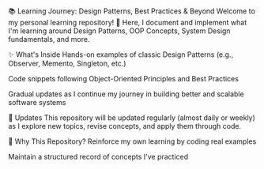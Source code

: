 📚 Learning Journey: Design Patterns, Best Practices & Beyond
Welcome to my personal learning repository! 🚀
Here, I document and implement what I'm learning around Design Patterns, OOP Concepts, System Design fundamentals, and more.

✨ What's Inside
Hands-on examples of classic Design Patterns (e.g., Observer, Memento, Singleton, etc.)

Code snippets following Object-Oriented Principles and Best Practices

Gradual updates as I continue my journey in building better and scalable software systems

📅 Updates
This repository will be updated regularly (almost daily or weekly) as I explore new topics, revise concepts, and apply them through code.

📌 Why This Repository?
Reinforce my own learning by coding real examples

Maintain a structured record of concepts I've practiced

